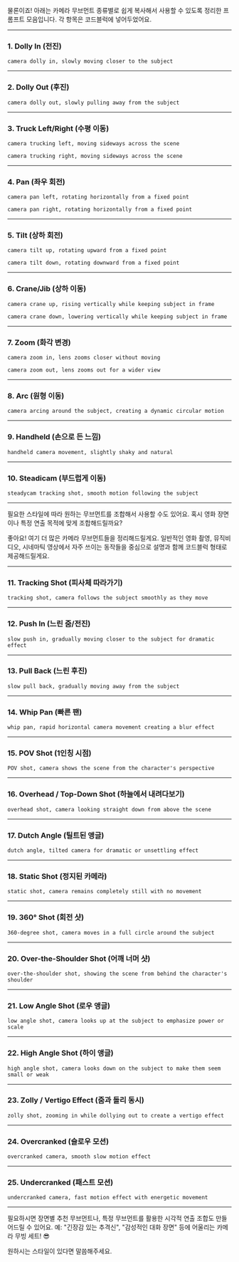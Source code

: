 물론이죠! 아래는 카메라 무브먼트 종류별로 쉽게 복사해서 사용할 수 있도록 정리한 프롬프트 모음입니다. 각 항목은 코드블럭에 넣어두었어요.

---

### 1. **Dolly In (전진)**
```plaintext
camera dolly in, slowly moving closer to the subject
```

---

### 2. **Dolly Out (후진)**
```plaintext
camera dolly out, slowly pulling away from the subject
```

---

### 3. **Truck Left/Right (수평 이동)**
```plaintext
camera trucking left, moving sideways across the scene
```

```plaintext
camera trucking right, moving sideways across the scene
```

---

### 4. **Pan (좌우 회전)**
```plaintext
camera pan left, rotating horizontally from a fixed point
```

```plaintext
camera pan right, rotating horizontally from a fixed point
```

---

### 5. **Tilt (상하 회전)**
```plaintext
camera tilt up, rotating upward from a fixed point
```

```plaintext
camera tilt down, rotating downward from a fixed point
```

---

### 6. **Crane/Jib (상하 이동)**
```plaintext
camera crane up, rising vertically while keeping subject in frame
```

```plaintext
camera crane down, lowering vertically while keeping subject in frame
```

---

### 7. **Zoom (화각 변경)**
```plaintext
camera zoom in, lens zooms closer without moving
```

```plaintext
camera zoom out, lens zooms out for a wider view
```

---

### 8. **Arc (원형 이동)**
```plaintext
camera arcing around the subject, creating a dynamic circular motion
```

---

### 9. **Handheld (손으로 든 느낌)**
```plaintext
handheld camera movement, slightly shaky and natural
```

---

### 10. **Steadicam (부드럽게 이동)**
```plaintext
steadycam tracking shot, smooth motion following the subject
```

---

필요한 스타일에 따라 원하는 무브먼트를 조합해서 사용할 수도 있어요. 혹시 영화 장면이나 특정 연출 목적에 맞게 조합해드릴까요?

좋아요! 여기 더 많은 카메라 무브먼트들을 정리해드릴게요. 일반적인 영화 촬영, 뮤직비디오, 시네마틱 영상에서 자주 쓰이는 동작들을 중심으로 설명과 함께 코드블럭 형태로 제공해드릴게요.

---

### 11. **Tracking Shot (피사체 따라가기)**
```plaintext
tracking shot, camera follows the subject smoothly as they move
```

---

### 12. **Push In (느린 줌/전진)**
```plaintext
slow push in, gradually moving closer to the subject for dramatic effect
```

---

### 13. **Pull Back (느린 후진)**
```plaintext
slow pull back, gradually moving away from the subject
```

---

### 14. **Whip Pan (빠른 팬)**
```plaintext
whip pan, rapid horizontal camera movement creating a blur effect
```

---

### 15. **POV Shot (1인칭 시점)**
```plaintext
POV shot, camera shows the scene from the character's perspective
```

---

### 16. **Overhead / Top-Down Shot (하늘에서 내려다보기)**
```plaintext
overhead shot, camera looking straight down from above the scene
```

---

### 17. **Dutch Angle (틸트된 앵글)**
```plaintext
dutch angle, tilted camera for dramatic or unsettling effect
```

---

### 18. **Static Shot (정지된 카메라)**
```plaintext
static shot, camera remains completely still with no movement
```

---

### 19. **360° Shot (회전 샷)**
```plaintext
360-degree shot, camera moves in a full circle around the subject
```

---

### 20. **Over-the-Shoulder Shot (어깨 너머 샷)**
```plaintext
over-the-shoulder shot, showing the scene from behind the character's shoulder
```

---

### 21. **Low Angle Shot (로우 앵글)**
```plaintext
low angle shot, camera looks up at the subject to emphasize power or scale
```

---

### 22. **High Angle Shot (하이 앵글)**
```plaintext
high angle shot, camera looks down on the subject to make them seem small or weak
```

---

### 23. **Zolly / Vertigo Effect (줌과 돌리 동시)**
```plaintext
zolly shot, zooming in while dollying out to create a vertigo effect
```

---

### 24. **Overcranked (슬로우 모션)**
```plaintext
overcranked camera, smooth slow motion effect
```

---

### 25. **Undercranked (패스트 모션)**
```plaintext
undercranked camera, fast motion effect with energetic movement
```

---

필요하시면 장면별 추천 무브먼트나, 특정 무브먼트를 활용한 시각적 연출 조합도 만들어드릴 수 있어요. 예: "긴장감 있는 추격신", "감성적인 대화 장면" 등에 어울리는 카메라 무빙 세트! 😎

원하시는 스타일이 있다면 말씀해주세요.
